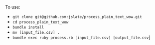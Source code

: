 To use:

* `git clone git@github.com:jslate/process_plain_text_wow.git`
* `cd process_plain_text_wow`
* `bundle install`
* `mv [input_file.csv] .`
* `bundle exec ruby process.rb [input_file.csv] [output_file.csv`]
